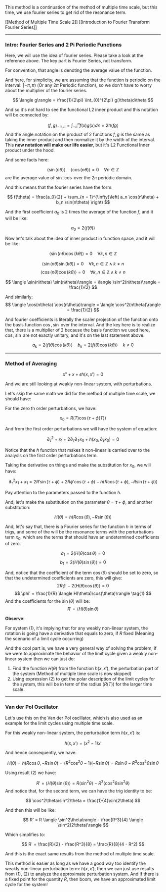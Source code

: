 This method is a continuation of the method of multiple time scale, but this time, we use fourier series to get rid of the resonance term. 

[[Method of Multiple Time Scale 2]]
[[Introduction to Fourier Transform Fourier Series]]

---

### Intro: Fourier Series and 2 Pi Periodic Functions

Here, we will use the idea of fourier series. Please take a look at the reference above. 
The key part is Fourier Series, not transform.

For convention, that angle is denoting the average value of the function. 

And here, for simplicity, we are assuming that the function is periodic on the interval: $[-\pi, \pi)$ (Or any $2\pi$ Periodic function), so we don't have to worry about the multiplier of the fourier series. 

$$
\langle g\rangle = \frac{1}{2\pi}
\int_{0}^{2\pi} g(\theta)d\theta
$$

And so it's not hard to see the functional L2 inner product and this notation will be connected by: 

$$
\langle f, g\rangle_{-\pi, \pi} = \int_{-\pi}^{\pi} f(x)g(x)dx = 2\pi \langle fg\rangle
$$
And the angle notation on the product of 2 functions $f, g$ is the same as taking the inner product and then normalize it by the width of the interval. This **new notation will make our life easier**, but it's L2 Functional Inner product under the hood. 


And some facts here: 

$$
\langle \sin(n\theta)\rangle \quad \langle \cos(n\theta)\rangle = 0 \quad \forall n \in \mathbb{Z}
$$
are the average value of $\sin, \cos$ over the $2\pi$ periodic domain.

And this means that the fourier series have the form: 

$$
f(\theta) = \frac{a_0}{2} + 
\sum_{n = 1}^{\infty}\left(
        a_n \cos(n\theta) + b_n \sin(n\theta)
    \right)
$$

And the first coefficient $a_0$ is 2 times the average of the function $f$, and it will be like: 

$$
a_0 = 2 \langle  f(\theta)\rangle
$$

Now let's talk about the idea of inner product in function space, and it will be like: 

$$
\langle \sin(n\theta) \cos(k\theta)\rangle = 0 \quad \forall k, n \in \mathbb{Z}
$$

$$
\langle \sin(n\theta) \sin(k\theta)\rangle = 0 \quad \forall k, n \in \mathbb{Z} \wedge k \neq n
$$
$$
\langle \cos(n\theta) \cos(k\theta)\rangle = 0 \quad \forall k, n \in \mathbb{Z} \wedge k \neq n
$$

$$
\langle \sin(n\theta) \sin(n\theta)\rangle = \langle \sin^2(n\theta)\rangle = \frac{1}{2}
$$

And similarly: 
$$
\langle \cos(n\theta) \cos(n\theta)\rangle = \langle \cos^2(n\theta)\rangle = \frac{1}{2}
$$

And fourier coefficients is literally the scaler projection of the function onto the basis function $\cos, \sin$ over the interval. And the key here is to realize that, there is a multiplier of 2 because the basis function we used here, $\cos, \sin$ are not exactly unitary, and it's on the last statement above. 

$$
a_k = 2 \langle f(\theta) \cos(k\theta)\rangle \quad b_k = 2 
\langle f(\theta) \cos(k\theta) \rangle \quad k \neq 0
$$

---
### Method of Averaging

$$
x'' + x + \epsilon h(x, x') = 0
$$

And we are still looking at weakly non-linear system, with perturbations. 

Let's skip the same math we did for the method of multiple time scale, we should have: 

For the zero th order perturbations, we have: 

$$
x_0 = R(T) \cos(\tau + \phi(T))
$$

And from the first order perturbations we will have the system of equation: 

$$
\partial_\tau^2 + x_1 + 2 \partial_\tau \partial_Tx_0 + h(x_0, \partial_\tau x_0) = 0
$$

Notice that the $h$ function that makes it non-linear is carried over to the analysis on the first order perturbations term. 

Taking the derivative on things and make the substitution for $x_0$, we will have: 

$$
\partial_\tau^2x_1 + x_1 = 
2R'\sin(\tau + \phi) + 2 R \phi' \cos(\tau + \phi) - h(R\cos(\tau + \phi), - R \sin(\tau + \phi))
$$

Pay attention to the parameters passed to the function $h$. 

And, let's make the substitution on the parameter $\theta = \tau + \phi$, and another substitution: 

$$
H(\theta) = h(R\cos(\theta), -R\sin(\theta))
$$

And, let's say that, there is a Fourier series for the function $h$ in terms of trigs, and some of the will be the resonance terms with the perturbations term $x_0$, which are the terms that should have an undetermined coefficients of zero.

$$
a_1 = 2 \langle H(\theta)\cos\theta\rangle = 0 
$$
$$
b_1 = 2 \langle H(\theta)\sin(\theta)\rangle = 0
$$

And, notice that the coefficient of the term $\cos(\theta)$ should be set to zero, so that the undetermined coefficients are zero, this will give: 
$$
2R\phi' - 2 \langle H(\theta)\cos(\theta)\rangle = 0
$$
$$
\phi' = \frac{1}{R} \langle H(\theta)\cos(\theta)\rangle
\tag{1}
$$
And the coefficients for the $\sin(\theta)$ will be: 
$$
R' = \langle H(\theta)\sin\theta\rangle
\tag{2}
$$

**Observe**: 

For system (1), it's implying that for any weakly non-linear system, the rotation is going have a derivative that equals to zero, if $R$ fixed (Meaning the scenario of a limit cycle occurring)

And the cool part is, we have a very general way of solving the problem, if we were to approximate the behavior of the limit cycle given a weakly non-linear system then we can just do: 

1. Find the function $H(\theta)$ from the function $h(x, x')$, the perturbation part of the system (Method of multiple time scale is now skipped)
2. Using expression (2) to get the polar description of the limit cycles for the system, this will be in term of the radius ($R(T)$) for the larger time scale. 

---
### Van der Pol Oscillator 

Let's use this on the Van der Pol oscillator, which is also used as an example for the limit cycles using multiple time scale. 

For this weakly non-linear system, the perturbation term $h(x, x')$ is: 

$$
h(x, x') = (x^2 - 1) x'
$$

And hence consequently, we have: 

$$
H(\theta) = h(R\cos\theta, -R\sin\theta) = (R^2\cos^2\theta - 1)(-R\sin\theta) = R\sin\theta - R^3\cos^2\theta\sin\theta
$$

Using result (2) we have: 

$$
R' = \langle H(\theta)\sin(\theta)\rangle = R \langle \sin^2\theta\rangle - R^3 \langle \cos^2\theta\sin^2\theta\rangle
$$
And notice that, for the second term, we can have the trig identity to be: 

$$
\cos^2\theta\sin^2\theta = \frac{1}{4}\sin(2\theta)
$$

And then this will be like: 

$$
R' = R \langle \sin^2\theta\rangle - \frac{R^3}{4} \langle \sin^2(2\theta)\rangle
$$

Which simplifies to: 

$$
R' = \frac{R}{2} - \frac{R^3}{8} = \frac{R}{8}(4 - R^2)
$$

And this is the exact same results from the method of multiple time scale. 

This method is easier as long as we have a good way too identify the weakly non-linear perturbation term: $h(x, x')$, then we can just use results from (1), (2) to analyze the approximate perturbation system. And if there is a fixed point for the quantity $R$, then boom, we have an approximated limit cycle for the system! 








